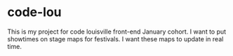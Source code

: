 # code-lou
This is my project for code louisville front-end January cohort.  I want to put showtimes on stage maps for festivals. I want these maps to update in real time. 
